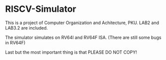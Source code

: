 # RISCV-Simulator

This is a project of Computer Organization and Achitecture, PKU. LAB2 and LAB3.2 are included.

The simulator simulates on RV64I and RV64F ISA. (There are still some bugs in RV64F)

Last but the most important thing is that PLEASE DO NOT COPY!

